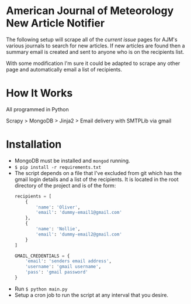 # American Journal of Meteorology New Article Notifier

The following setup will scrape all of the *current issue* pages for AJM's various journals to search for new articles. If new articles are found then a summary email is created and sent to anyone who is on the recipients list.

With some modification I'm sure it could be adapted to scrape any other page and automatically email a list of recipients.

# How It Works

All programmed in Python

Scrapy > MongoDB > Jinja2 > Email delivery with SMTPLib via gmail

# Installation

* MongoDB must be installed and `mongod` running.
* `$ pip install -r requirements.txt`
* The script depends on a file that I've excluded from git which has the gmail login details and a list of the recipients. It is located in the root directory of the project and is of the form:
  ```python
  recipients = [
      {
          'name': 'Oliver',
          'email': 'dummy-email1@gmail.com'
      },
      {
          'name': 'Nollie',
          'email': 'dummy-email2@gmail.com'
      }
  ]

  GMAIL_CREDENTIALS = {
      'email': 'senders email address',
      'username': 'gmail username',
      'pass': 'gmail password'
  }
  ```
* Run `$ python main.py`
* Setup a cron job to run the script at any interval that you desire.
